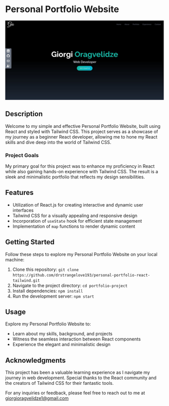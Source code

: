 # Personal Portfolio Website

![Portfolio Screenshot](./src/assets/portfolioScreenshot.JPG)

## Description

Welcome to my simple and effective Personal Portfolio Website, built using React and styled with Tailwind CSS. This project serves as a showcase of my journey as a beginner React developer, allowing me to hone my React skills and dive deep into the world of Tailwind CSS.

### Project Goals

My primary goal for this project was to enhance my proficiency in React while also gaining hands-on experience with Tailwind CSS. The result is a sleek and minimalistic portfolio that reflects my design sensibilities.

## Features

- Utilization of React.js for creating interactive and dynamic user interfaces
- Tailwind CSS for a visually appealing and responsive design
- Incorporation of `useState` hook for efficient state management
- Implementation of `map` functions to render dynamic content

## Getting Started

Follow these steps to explore my Personal Portfolio Website on your local machine:

1. Clone this repository: `git clone https://github.com/drstrangelove193/personal-portfolio-react-tailwind.git`
2. Navigate to the project directory: `cd portfolio-project`
3. Install dependencies: `npm install`
4. Run the development server: `npm start`

## Usage

Explore my Personal Portfolio Website to:

- Learn about my skills, background, and projects
- Witness the seamless interaction between React components
- Experience the elegant and minimalistic design

## Acknowledgments

This project has been a valuable learning experience as I navigate my journey in web development. Special thanks to the React community and the creators of Tailwind CSS for their fantastic tools.

For any inquiries or feedback, please feel free to reach out to me at giorgioragvelidze1@gmail.com


